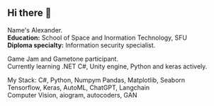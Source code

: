 ## Hi there 👋

Name's Alexander.\
**Education:** School of Space and Inormation Technology, SFU\
**Diploma specialty:** Information security specialist.

Game Jam and Gametone participant.\
Currently learning .NET C#, Unity engine, Python and keras actively. 

My Stack:
C#, Python, Numpym Pandas, Matplotlib, Seaborn\
Tensorflow, Keras, AutoML, ChatGPT, Langchain\
Computer Vision, aiogram, autocoders, GAN


<!--
**AlSG00/AlSG00** is a ✨ _special_ ✨ repository because its `README.md` (this file) appears on your GitHub profile.

Here are some ideas to get you started:

- 🔭 I’m currently working on ...
- 🌱 I’m currently learning ...
- 👯 I’m looking to collaborate on ...
- 🤔 I’m looking for help with ...
- 💬 Ask me about ...
- 📫 How to reach me: ...
- 😄 Pronouns: ...
- ⚡ Fun fact: ...
-->
